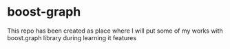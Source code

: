 # boost-graph
This repo has been created as place where I will put some of my works with boost.graph library during learning it features
